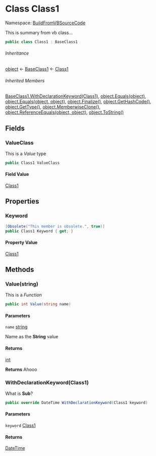 ﻿# Class Class1

Namespace: [BuildFromVBSourceCode](BuildFromVBSourceCode.md)

This is summary from vb class...

```csharp
public class Class1 : BaseClass1
```

###### Inheritance

[object](https://learn.microsoft.com/dotnet/api/system.object) ← 
[BaseClass1](BuildFromVBSourceCode.BaseClass1.md) ← 
[Class1](BuildFromVBSourceCode.Class1.md)

###### Inherited Members

[BaseClass1.WithDeclarationKeyword\(Class1\)](BuildFromVBSourceCode.BaseClass1.md\#BuildFromVBSourceCode\_BaseClass1\_WithDeclarationKeyword\_BuildFromVBSourceCode\_Class1\_), 
[object.Equals\(object\)](https://learn.microsoft.com/dotnet/api/system.object.equals\#system\-object\-equals\(system\-object\)), 
[object.Equals\(object, object\)](https://learn.microsoft.com/dotnet/api/system.object.equals\#system\-object\-equals\(system\-object\-system\-object\)), 
[object.Finalize\(\)](https://learn.microsoft.com/dotnet/api/system.object.finalize), 
[object.GetHashCode\(\)](https://learn.microsoft.com/dotnet/api/system.object.gethashcode), 
[object.GetType\(\)](https://learn.microsoft.com/dotnet/api/system.object.gettype), 
[object.MemberwiseClone\(\)](https://learn.microsoft.com/dotnet/api/system.object.memberwiseclone), 
[object.ReferenceEquals\(object, object\)](https://learn.microsoft.com/dotnet/api/system.object.referenceequals), 
[object.ToString\(\)](https://learn.microsoft.com/dotnet/api/system.object.tostring)

## Fields

### <a id="BuildFromVBSourceCode_Class1_ValueClass"></a>ValueClass

This is a *Value* type

```csharp
public Class1 ValueClass
```

#### Field Value

[Class1](BuildFromVBSourceCode.Class1.md)

## Properties

### <a id="BuildFromVBSourceCode_Class1_Keyword"></a>Keyword

```csharp
[Obsolete("This member is obsolete.", true)]
public Class1 Keyword { get; }
```

#### Property Value

[Class1](BuildFromVBSourceCode.Class1.md)

## Methods

### <a id="BuildFromVBSourceCode_Class1_Value_System_String_"></a>Value\(string\)

This is a *Function*

```csharp
public int Value(string name)
```

#### Parameters

`name` [string](https://learn.microsoft.com/dotnet/api/system.string)

Name as the **String**
 value

#### Returns

[int](https://learn.microsoft.com/dotnet/api/system.int32)

**Returns**
 Ahooo

### <a id="BuildFromVBSourceCode_Class1_WithDeclarationKeyword_BuildFromVBSourceCode_Class1_"></a>WithDeclarationKeyword\(Class1\)

What is **Sub**?

```csharp
public override DateTime WithDeclarationKeyword(Class1 keyword)
```

#### Parameters

`keyword` [Class1](BuildFromVBSourceCode.Class1.md)

#### Returns

[DateTime](https://learn.microsoft.com/dotnet/api/system.datetime)

